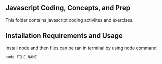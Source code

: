 ## Javascript Coding, Concepts, and Prep

This folder contains javascript coding activiites and exercises.

## Installation Requirements and Usage
Install node and then files can be ran in terminal by using node command
```
node FILE_NAME
```